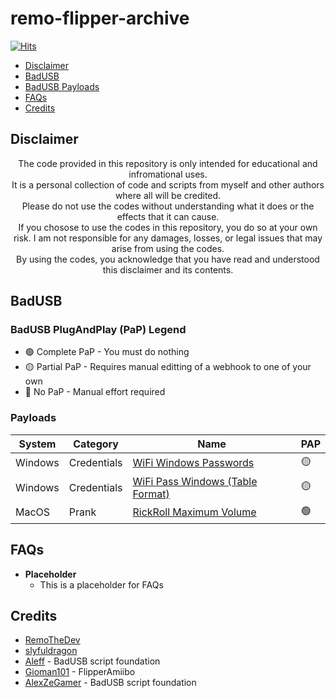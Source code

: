 # remo-flipper-archive


[![Hits](https://hits.seeyoufarm.com/api/count/incr/badge.svg?url=https%3A%2F%2Fgithub.com%2FRemoTheDev%2Fmy-flipper-archive&count_bg=%23C83D3D&title_bg=%23555555&icon=googlenearby.svg&icon_color=%23B6B4B4&title=hits&edge_flat=false)](https://hits.seeyoufarm.com)

* [Disclaimer](#disclaimer)
* [BadUSB](#badusb)
* [BadUSB Payloads](#payloads)
* [FAQs](#faqs)
* [Credits](#credits)


## Disclaimer

<div align=center>

The code provided in this repository is only intended for educational and infromational uses. <br />
It is a personal collection of code and scripts from myself and other authors where all will be credited.<br />
Please do not use the codes without understanding what it does or the effects that it can cause.<br />
If you chosose to use the codes in this repository, you do so at your own risk. I am not responsible for any damages, losses, or legal issues that may arise from using the codes.<br />
By using the codes, you acknowledge that you have read and understood this disclaimer and its contents.<br />

</div>

## BadUSB 

### BadUSB PlugAndPlay (PaP) Legend

- 🟢 Complete PaP - You must do nothing
- 🟡 Partial PaP - Requires manual editting of a webhook to one of your own
- 🔴 No PaP - Manual effort required


### Payloads

|System|Category|Name|PAP|
|--|--|--|--|
|Windows|Credentials|[WiFi Windows Passwords](https://github.com/RemoTheDev/remo-flipper-archive/tree/main/BadUSB/Windows/WiFiPasswords_Windows)|🟡|
|Windows|Credentials|[WiFi Pass Windows (Table Format)](https://github.com/RemoTheDev/remo-flipper-archive/tree/main/BadUSB/Windows/WifiPassWindows)|🟡|
|MacOS|Prank|[RickRoll Maximum Volume](https://github.com/RemoTheDev/remo-flipper-archive/tree/main/BadUSB/MacOS)|🟢|



## FAQs

- **Placeholder** 
    - This is a placeholder for FAQs


## Credits

- [RemoTheDev](https://remothe.dev)
- [slyfuldragon](https://git.slyfuldragon.dev)
- [Aleff](https://aleff-github.github.io/) - BadUSB script foundation
- [Gioman101](https://github.com/Gioman101/FlipperAmiibo/) - FlipperAmiibo
- [AlexZeGamer](https://gist.github.com/AlexZeGamer) - BadUSB script foundation

